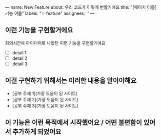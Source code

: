 —
name: New Feature
about: 우리 코드가 이렇게 변할거에요
title: "[페이지 이름] 기능 이름"
labels: "✨ feature"
assignees: ''
—

## 이런 기능을 구현할거에요

회의시간에 아이디어로 나왔던 이런 기능을 구현할거에요

- [ ] detail 1
- [ ] detail 2
- [ ] detail 3

## 이걸 구현하기 위해서는 이러한 내용을 알아야해요

- [공부 주제 1](가장 도움이 된 사이트)
- [공부 주제 2](가장 도움이 된 사이트)
- [공부 주제 3](가장 도움이 된 사이트)

## 이 기능은 이런 목적에서 시작했어요 / 어떤 불편함이 있어서 추가하게 되었어요
